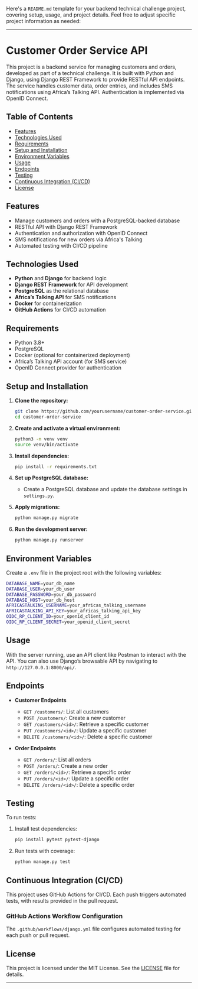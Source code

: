 Here's a `README.md` template for your backend technical challenge project, covering setup, usage, and project details. Feel free to adjust specific project information as needed:

---

# Customer Order Service API

This project is a backend service for managing customers and orders, developed as part of a technical challenge. It is built with Python and Django, using Django REST Framework to provide RESTful API endpoints. The service handles customer data, order entries, and includes SMS notifications using Africa’s Talking API. Authentication is implemented via OpenID Connect.

## Table of Contents

- [Features](#features)
- [Technologies Used](#technologies-used)
- [Requirements](#requirements)
- [Setup and Installation](#setup-and-installation)
- [Environment Variables](#environment-variables)
- [Usage](#usage)
- [Endpoints](#endpoints)
- [Testing](#testing)
- [Continuous Integration (CI/CD)](#continuous-integration-cicd)
- [License](#license)

## Features

- Manage customers and orders with a PostgreSQL-backed database
- RESTful API with Django REST Framework
- Authentication and authorization with OpenID Connect
- SMS notifications for new orders via Africa's Talking
- Automated testing with CI/CD pipeline

## Technologies Used

- **Python** and **Django** for backend logic
- **Django REST Framework** for API development
- **PostgreSQL** as the relational database
- **Africa’s Talking API** for SMS notifications
- **Docker** for containerization
- **GitHub Actions** for CI/CD automation

## Requirements

- Python 3.8+
- PostgreSQL
- Docker (optional for containerized deployment)
- Africa’s Talking API account (for SMS service)
- OpenID Connect provider for authentication

## Setup and Installation

1. **Clone the repository:**
   ```bash
   git clone https://github.com/yourusername/customer-order-service.git
   cd customer-order-service
   ```

2. **Create and activate a virtual environment:**
   ```bash
   python3 -m venv venv
   source venv/bin/activate
   ```

3. **Install dependencies:**
   ```bash
   pip install -r requirements.txt
   ```

4. **Set up PostgreSQL database:**
   - Create a PostgreSQL database and update the database settings in `settings.py`.

5. **Apply migrations:**
   ```bash
   python manage.py migrate
   ```

6. **Run the development server:**
   ```bash
   python manage.py runserver
   ```

## Environment Variables

Create a `.env` file in the project root with the following variables:

```bash
DATABASE_NAME=your_db_name
DATABASE_USER=your_db_user
DATABASE_PASSWORD=your_db_password
DATABASE_HOST=your_db_host
AFRICASTALKING_USERNAME=your_africas_talking_username
AFRICASTALKING_API_KEY=your_africas_talking_api_key
OIDC_RP_CLIENT_ID=your_openid_client_id
OIDC_RP_CLIENT_SECRET=your_openid_client_secret
```

## Usage

With the server running, use an API client like Postman to interact with the API. You can also use Django’s browsable API by navigating to `http://127.0.0.1:8000/api/`.

## Endpoints

- **Customer Endpoints**
  - `GET /customers/`: List all customers
  - `POST /customers/`: Create a new customer
  - `GET /customers/<id>/`: Retrieve a specific customer
  - `PUT /customers/<id>/`: Update a specific customer
  - `DELETE /customers/<id>/`: Delete a specific customer

- **Order Endpoints**
  - `GET /orders/`: List all orders
  - `POST /orders/`: Create a new order
  - `GET /orders/<id>/`: Retrieve a specific order
  - `PUT /orders/<id>/`: Update a specific order
  - `DELETE /orders/<id>/`: Delete a specific order

## Testing

To run tests:

1. Install test dependencies:
   ```bash
   pip install pytest pytest-django
   ```

2. Run tests with coverage:
   ```bash
   python manage.py test
   ```

## Continuous Integration (CI/CD)

This project uses GitHub Actions for CI/CD. Each push triggers automated tests, with results provided in the pull request.

### GitHub Actions Workflow Configuration
The `.github/workflows/django.yml` file configures automated testing for each push or pull request.

## License

This project is licensed under the MIT License. See the [LICENSE](LICENSE) file for details.

---